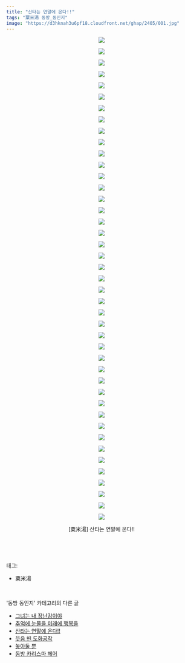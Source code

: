 ```yaml
---
title: "산타는 연말에 온다!!"
tags: "粟米湯 동방_동인지"
image: "https://d3hknah3u6pf18.cloudfront.net/ghap/2405/001.jpg"
---
```

<div class="article">
<p style="text-align: center; clear: none; float: none;"><img src="{{ site.imgserver4 }}/ghap/2405/001.jpg"/></p>
<p style="text-align: center; clear: none; float: none;"><img src="{{ site.imgserver4 }}/ghap/2405/002.jpg"/></p>
<p style="text-align: center; clear: none; float: none;"><img src="{{ site.imgserver4 }}/ghap/2405/003.jpg"/></p>
<p style="text-align: center; clear: none; float: none;"><img src="{{ site.imgserver4 }}/ghap/2405/004.jpg"/></p>
<p style="text-align: center; clear: none; float: none;"><img src="{{ site.imgserver4 }}/ghap/2405/005.jpg"/></p>
<p style="text-align: center; clear: none; float: none;"><img src="{{ site.imgserver4 }}/ghap/2405/006.jpg"/></p>
<p style="text-align: center; clear: none; float: none;"><img src="{{ site.imgserver4 }}/ghap/2405/007.jpg"/></p>
<p style="text-align: center; clear: none; float: none;"><img src="{{ site.imgserver4 }}/ghap/2405/008.jpg"/></p>
<p style="text-align: center; clear: none; float: none;"><img src="{{ site.imgserver4 }}/ghap/2405/009.jpg"/></p>
<p style="text-align: center; clear: none; float: none;"><img src="{{ site.imgserver4 }}/ghap/2405/010.jpg"/></p>
<p style="text-align: center; clear: none; float: none;"><img src="{{ site.imgserver4 }}/ghap/2405/011.jpg"/></p>
<p style="text-align: center; clear: none; float: none;"><img src="{{ site.imgserver4 }}/ghap/2405/012.jpg"/></p>
<p style="text-align: center; clear: none; float: none;"><img src="{{ site.imgserver4 }}/ghap/2405/013.jpg"/></p>
<p style="text-align: center; clear: none; float: none;"><img src="{{ site.imgserver4 }}/ghap/2405/014.jpg"/></p>
<p style="text-align: center; clear: none; float: none;"><img src="{{ site.imgserver4 }}/ghap/2405/015.jpg"/></p>
<p style="text-align: center; clear: none; float: none;"><img src="{{ site.imgserver4 }}/ghap/2405/016.jpg"/></p>
<p style="text-align: center; clear: none; float: none;"><img src="{{ site.imgserver4 }}/ghap/2405/017.jpg"/></p>
<p style="text-align: center; clear: none; float: none;"><img src="{{ site.imgserver4 }}/ghap/2405/018.jpg"/></p>
<p style="text-align: center; clear: none; float: none;"><img src="{{ site.imgserver4 }}/ghap/2405/019.jpg"/></p>
<p style="text-align: center; clear: none; float: none;"><img src="{{ site.imgserver4 }}/ghap/2405/020.jpg"/></p>
<p style="text-align: center; clear: none; float: none;"><img src="{{ site.imgserver4 }}/ghap/2405/021.jpg"/></p>
<p style="text-align: center; clear: none; float: none;"><img src="{{ site.imgserver4 }}/ghap/2405/022.jpg"/></p>
<p style="text-align: center; clear: none; float: none;"><img src="{{ site.imgserver4 }}/ghap/2405/023.jpg"/></p>
<p style="text-align: center; clear: none; float: none;"><img src="{{ site.imgserver4 }}/ghap/2405/024.jpg"/></p>
<p style="text-align: center; clear: none; float: none;"><img src="{{ site.imgserver4 }}/ghap/2405/025.jpg"/></p>
<p style="text-align: center; clear: none; float: none;"><img src="{{ site.imgserver4 }}/ghap/2405/026.jpg"/></p>
<p style="text-align: center; clear: none; float: none;"><img src="{{ site.imgserver4 }}/ghap/2405/027.jpg"/></p>
<p style="text-align: center; clear: none; float: none;"><img src="{{ site.imgserver4 }}/ghap/2405/028.jpg"/></p>
<p style="text-align: center; clear: none; float: none;"><img src="{{ site.imgserver4 }}/ghap/2405/029.jpg"/></p>
<p style="text-align: center; clear: none; float: none;"><img src="{{ site.imgserver4 }}/ghap/2405/030.jpg"/></p>
<p style="text-align: center; clear: none; float: none;"><img src="{{ site.imgserver4 }}/ghap/2405/031.jpg"/></p>
<p style="text-align: center; clear: none; float: none;"><img src="{{ site.imgserver4 }}/ghap/2405/032.jpg"/></p>
<p style="text-align: center; clear: none; float: none;"><img src="{{ site.imgserver4 }}/ghap/2405/033.jpg"/></p>
<p style="text-align: center; clear: none; float: none;"><img src="{{ site.imgserver4 }}/ghap/2405/034.jpg"/></p>
<p style="text-align: center; clear: none; float: none;"><img src="{{ site.imgserver4 }}/ghap/2405/035.jpg"/></p>
<p style="text-align: center; clear: none; float: none;"><img src="{{ site.imgserver4 }}/ghap/2405/036.jpg"/></p>
<p style="text-align: center; clear: none; float: none;"><img src="{{ site.imgserver4 }}/ghap/2405/037.jpg"/></p>
<p style="text-align: center; clear: none; float: none;"><img src="{{ site.imgserver4 }}/ghap/2405/038.jpg"/></p>
<p style="text-align: center; clear: none; float: none;"><img src="{{ site.imgserver4 }}/ghap/2405/039.jpg"/></p>
<p style="text-align: center; clear: none; float: none;"><img src="{{ site.imgserver4 }}/ghap/2405/040.jpg"/></p>
<p style="text-align: center; clear: none; float: none;"><img src="{{ site.imgserver4 }}/ghap/2405/041.jpg"/></p>
<p style="text-align: center; clear: none; float: none;"><img src="{{ site.imgserver4 }}/ghap/2405/042.jpg"/></p>
<p style="text-align: center; clear: none; float: none;"><img src="{{ site.imgserver4 }}/ghap/2405/043.jpg"/></p>
<p style="text-align: center; clear: none; float: none;">[粟米湯] 산타는 연말에 온다!!</p>
<p><br/></p>
</div><br/>
<div class="tagTrail">
<p>태그: </p>
<ul>
<li>粟米湯</li>
</ul>
</div><br/>
<div class="another">
<p>'동방 동인지' 카테고리의 다른 글</p>
<ul>
<li><a href="/ghap_2407">그녀는 내 장난감이야</a></li>
<li><a href="/ghap_2406">추억에 눈물을 미래에 행복을</a></li>
<li><a href="/ghap_2405">산타는 연말에 온다!!</a></li>
<li><a href="/ghap_2403">웃음 띤 도화공작</a></li>
<li><a href="/ghap_2402">놓아둘 뿐</a></li>
<li><a href="/ghap_2401">동방 카리스마 헤어</a></li>
</ul>
</div><br/>
<div class="cb_module cb_fluid">
<div class="cb_wrt cb_profile">
</div><!-- commentList close -->
</div><br/>
